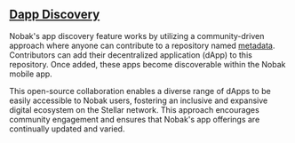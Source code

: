 ## [Dapp Discovery](https://github.com/nobak-net/metadata)

Nobak's app discovery feature works by utilizing a community-driven approach where anyone can contribute to a repository named [metadata](https://github.com/nobak-net/metadata). Contributors can add their decentralized application (dApp) to this repository. Once added, these apps become discoverable within the Nobak mobile app.

This open-source collaboration enables a diverse range of dApps to be easily accessible to Nobak users, fostering an inclusive and expansive digital ecosystem on the Stellar network. This approach encourages community engagement and ensures that Nobak's app offerings are continually updated and varied.
